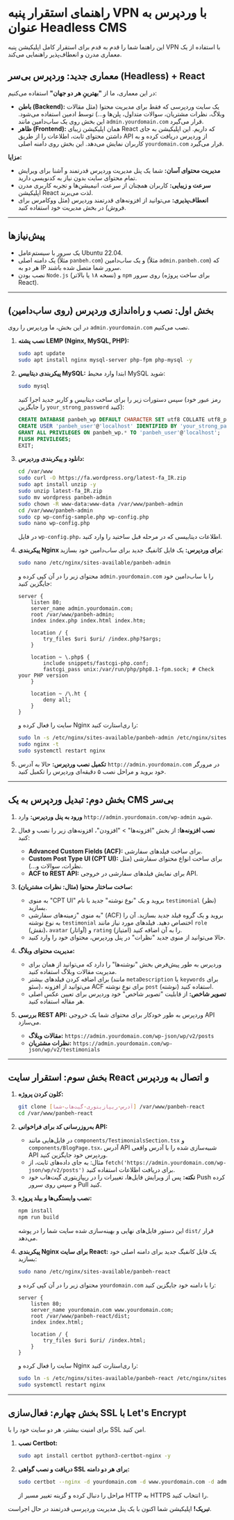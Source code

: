 # راهنمای استقرار پنبه VPN با وردپرس به عنوان Headless CMS

این راهنما شما را قدم به قدم برای استقرار کامل اپلیکیشن پنبه VPN با استفاده از یک معماری مدرن و انعطاف‌پذیر راهنمایی می‌کند.

## معماری جدید: وردپرس بی‌سر (Headless) + React

در این معماری، ما از **"بهترینِ هر دو جهان"** استفاده می‌کنیم:
- **باطن (Backend):** یک سایت وردپرسی که فقط برای مدیریت محتوا (مثل مقالات وبلاگ، نظرات مشتریان، سوالات متداول، پلن‌ها و...) توسط ادمین استفاده می‌شود. این بخش روی یک ساب‌دامین مانند `admin.yourdomain.com` قرار می‌گیرد.
- **ظاهر (Frontend):** همان اپلیکیشن زیبای React که داریم. این اپلیکیشن به جای داشتن محتوای ثابت، اطلاعات را از طریق API از وردپرس دریافت کرده و به کاربران نمایش می‌دهد. این بخش روی دامنه اصلی `yourdomain.com` قرار می‌گیرد.

**مزایا:**
- **مدیریت محتوای آسان:** شما یک پنل مدیریت وردپرس قدرتمند و آشنا برای ویرایش تمام محتوای سایت بدون نیاز به کدنویسی دارید.
- **سرعت و زیبایی:** کاربران همچنان از سرعت، انیمیشن‌ها و تجربه کاربری مدرن اپلیکیشن React لذت می‌برند.
- **انعطاف‌پذیری:** می‌توانید از افزونه‌های قدرتمند وردپرس (مثل ووکامرس برای فروش) در بخش مدیریت خود استفاده کنید.

---

## پیش‌نیازها

- یک سرور با سیستم‌عامل Ubuntu 22.04.
- یک دامنه اصلی (مثلاً `panbeh.com`) و یک ساب‌دامین (مثلاً `admin.panbeh.com`) که هر دو به IP سرور شما متصل شده باشند.
- نصب بودن `Node.js` (نسخه ۱۸ یا بالاتر) و `npm` روی سرور (برای ساخت پروژه React).

---

## بخش اول: نصب و راه‌اندازی وردپرس (روی ساب‌دامین)

در این بخش، ما وردپرس را روی `admin.yourdomain.com` نصب می‌کنیم.

1.  **نصب پشته LEMP (Nginx, MySQL, PHP):**
    ```bash
    sudo apt update
    sudo apt install nginx mysql-server php-fpm php-mysql -y
    ```

2.  **پیکربندی دیتابیس MySQL:**
    ابتدا وارد محیط MySQL شوید:
    ```bash
    sudo mysql
    ```
    سپس دستورات زیر را برای ساخت دیتابیس و کاربر جدید اجرا کنید (رمز عبور خود را جایگزین `your_strong_password` کنید):
    ```sql
    CREATE DATABASE panbeh_wp DEFAULT CHARACTER SET utf8 COLLATE utf8_persian_ci;
    CREATE USER 'panbeh_user'@'localhost' IDENTIFIED BY 'your_strong_password';
    GRANT ALL PRIVILEGES ON panbeh_wp.* TO 'panbeh_user'@'localhost';
    FLUSH PRIVILEGES;
    EXIT;
    ```

3.  **دانلود و پیکربندی وردپرس:**
    ```bash
    cd /var/www
    sudo curl -O https://fa.wordpress.org/latest-fa_IR.zip
    sudo apt install unzip -y
    sudo unzip latest-fa_IR.zip
    sudo mv wordpress panbeh-admin
    sudo chown -R www-data:www-data /var/www/panbeh-admin
    cd /var/www/panbeh-admin
    sudo cp wp-config-sample.php wp-config.php
    sudo nano wp-config.php
    ```
    در فایل `wp-config.php`، اطلاعات دیتابیسی که در مرحله قبل ساختید را وارد کنید.

4.  **پیکربندی Nginx برای وردپرس:**
    یک فایل کانفیگ جدید برای ساب‌دامین خود بسازید:
    ```bash
    sudo nano /etc/nginx/sites-available/panbeh-admin
    ```
    محتوای زیر را در آن کپی کرده و `admin.yourdomain.com` را با ساب‌دامین خود جایگزین کنید:
    ```nginx
    server {
        listen 80;
        server_name admin.yourdomain.com;
        root /var/www/panbeh-admin;
        index index.php index.html index.htm;

        location / {
            try_files $uri $uri/ /index.php?$args;
        }

        location ~ \.php$ {
            include snippets/fastcgi-php.conf;
            fastcgi_pass unix:/var/run/php/php8.1-fpm.sock; # Check your PHP version
        }

        location ~ /\.ht {
            deny all;
        }
    }
    ```
    سایت را فعال کرده و Nginx را ری‌استارت کنید:
    ```bash
    sudo ln -s /etc/nginx/sites-available/panbeh-admin /etc/nginx/sites-enabled/
    sudo nginx -t
    sudo systemctl restart nginx
    ```

5.  **تکمیل نصب وردپرس:**
    حالا به آدرس `http://admin.yourdomain.com` در مرورگر خود بروید و مراحل نصب ۵ دقیقه‌ای وردپرس را تکمیل کنید.

---

## بخش دوم: تبدیل وردپرس به یک CMS بی‌سر

1.  **ورود به پنل وردپرس:** وارد `http://admin.yourdomain.com/wp-admin` شوید.

2.  **نصب افزونه‌ها:**
    از بخش "افزونه‌ها" > "افزودن"، افزونه‌های زیر را نصب و فعال کنید:
    - **Advanced Custom Fields (ACF):** برای ساخت فیلدهای سفارشی.
    - **Custom Post Type UI (CPT UI):** برای ساخت انواع محتوای سفارشی (مثل نظرات، سوالات و...).
    - **ACF to REST API:** برای نمایش فیلدهای سفارشی در خروجی API.

3.  **ساخت ساختار محتوا (مثال: نظرات مشتریان):**
    - به منوی "CPT UI" بروید و یک "نوع نوشته" جدید با نام `testimonial` (نظر) بسازید.
    - به منوی "زمینه‌های سفارشی" (ACF) بروید و یک گروه فیلد جدید بسازید. آن را به نوع نوشته `testimonial` اختصاص دهید. فیلدهای مورد نیاز مانند `role` (نقش)، `avatar` (آواتار) و `rating` (امتیاز) را به آن اضافه کنید.
    - حالا می‌توانید از منوی جدید "نظرات" در پنل وردپرس، محتوای خود را وارد کنید.

4.  **مدیریت محتوای وبلاگ:**
    - وردپرس به طور پیش‌فرض بخش "نوشته‌ها" را دارد که می‌توانید از همان برای مدیریت مقالات وبلاگ استفاده کنید.
    - برای اضافه کردن فیلدهای بیشتر (مانند `metaDescription` یا `keywords` برای سئو)، می‌توانید از افزونه ACF برای نوع نوشته `post` (نوشته) استفاده کنید.
    - **تصویر شاخص:** از قابلیت "تصویر شاخص" خود وردپرس برای تعیین عکس اصلی هر مقاله استفاده کنید.
    
5.  **بررسی REST API:**
    وردپرس به طور خودکار برای محتوای شما یک خروجی API می‌سازد.
    - **مقالات وبلاگ:** `https://admin.yourdomain.com/wp-json/wp/v2/posts`
    - **نظرات مشتریان:** `https://admin.yourdomain.com/wp-json/wp/v2/testimonials`

---

## بخش سوم: استقرار سایت React و اتصال به وردپرس

1.  **کلون کردن پروژه:**
    ```bash
    git clone [آدرس-ریپازیتوری-گیت‌هاب-شما] /var/www/panbeh-react
    cd /var/www/panbeh-react
    ```

2.  **به‌روزرسانی کد برای فراخوانی API:**
    - در فایل‌هایی مانند `components/TestimonialsSection.tsx` و `components/BlogPage.tsx`، آدرس API شبیه‌سازی شده را با آدرس واقعی API وردپرس خود جایگزین کنید.
    - مثال: به جای داده‌های ثابت، از `fetch('https://admin.yourdomain.com/wp-json/wp/v2/posts')` برای دریافت اطلاعات استفاده کنید.
    - **نکته:** پس از ویرایش فایل‌ها، تغییرات را در ریپازیتوری گیت‌هاب خود Push کرده و سپس روی سرور Pull کنید.

3.  **نصب وابستگی‌ها و بیلد پروژه:**
    ```bash
    npm install
    npm run build
    ```
    این دستور فایل‌های نهایی و بهینه‌سازی شده سایت شما را در پوشه `dist/` قرار می‌دهد.

4.  **پیکربندی Nginx برای سایت React:**
    یک فایل کانفیگ جدید برای دامنه اصلی خود بسازید:
    ```bash
    sudo nano /etc/nginx/sites-available/panbeh-react
    ```
    محتوای زیر را در آن کپی کرده و `yourdomain.com` را با دامنه خود جایگزین کنید:
    ```nginx
    server {
        listen 80;
        server_name yourdomain.com www.yourdomain.com;
        root /var/www/panbeh-react/dist;
        index index.html;

        location / {
            try_files $uri $uri/ /index.html;
        }
    }
    ```
    سایت را فعال کرده و Nginx را ری‌استارت کنید:
    ```bash
    sudo ln -s /etc/nginx/sites-available/panbeh-react /etc/nginx/sites-enabled/
    sudo systemctl restart nginx
    ```

---

## بخش چهارم: فعال‌سازی SSL با Let's Encrypt

برای امنیت بیشتر، هر دو سایت خود را با SSL امن کنید.

1.  **نصب Certbot:**
    ```bash
    sudo apt install certbot python3-certbot-nginx -y
    ```

2.  **دریافت و نصب گواهی SSL برای هر دو دامنه:**
    ```bash
    sudo certbot --nginx -d yourdomain.com -d www.yourdomain.com -d admin.yourdomain.com
    ```
    مراحل را دنبال کرده و گزینه تغییر مسیر از HTTP به HTTPS را انتخاب کنید.

**تبریک!** اپلیکیشن شما اکنون با یک پنل مدیریت وردپرسی قدرتمند در حال اجراست.